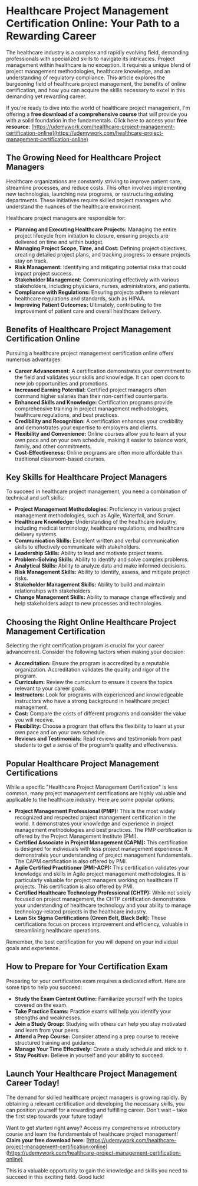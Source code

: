 # Healthcare Project Management Certification Online: Your Path to a Rewarding Career

The healthcare industry is a complex and rapidly evolving field, demanding professionals with specialized skills to navigate its intricacies. Project management within healthcare is no exception. It requires a unique blend of project management methodologies, healthcare knowledge, and an understanding of regulatory compliance. This article explores the burgeoning field of healthcare project management, the benefits of online certification, and how you can acquire the skills necessary to excel in this demanding yet rewarding career.

If you're ready to dive into the world of healthcare project management, I'm offering a **free download of a comprehensive course** that will provide you with a solid foundation in the fundamentals. Click here to access your **free resource**: [https://udemywork.com/healthcare-project-management-certification-online](https://udemywork.com/healthcare-project-management-certification-online)

## The Growing Need for Healthcare Project Managers

Healthcare organizations are constantly striving to improve patient care, streamline processes, and reduce costs.  This often involves implementing new technologies, launching new programs, or restructuring existing departments.  These initiatives require skilled project managers who understand the nuances of the healthcare environment.

Healthcare project managers are responsible for:

*   **Planning and Executing Healthcare Projects:**  Managing the entire project lifecycle from initiation to closure, ensuring projects are delivered on time and within budget.
*   **Managing Project Scope, Time, and Cost:**  Defining project objectives, creating detailed project plans, and tracking progress to ensure projects stay on track.
*   **Risk Management:** Identifying and mitigating potential risks that could impact project success.
*   **Stakeholder Management:** Communicating effectively with various stakeholders, including physicians, nurses, administrators, and patients.
*   **Compliance with Regulations:** Ensuring projects adhere to relevant healthcare regulations and standards, such as HIPAA.
*   **Improving Patient Outcomes:**  Ultimately, contributing to the improvement of patient care and overall healthcare delivery.

## Benefits of Healthcare Project Management Certification Online

Pursuing a healthcare project management certification online offers numerous advantages:

*   **Career Advancement:** A certification demonstrates your commitment to the field and validates your skills and knowledge.  It can open doors to new job opportunities and promotions.
*   **Increased Earning Potential:** Certified project managers often command higher salaries than their non-certified counterparts.
*   **Enhanced Skills and Knowledge:** Certification programs provide comprehensive training in project management methodologies, healthcare regulations, and best practices.
*   **Credibility and Recognition:**  A certification enhances your credibility and demonstrates your expertise to employers and clients.
*   **Flexibility and Convenience:** Online courses allow you to learn at your own pace and on your own schedule, making it easier to balance work, family, and other commitments.
*   **Cost-Effectiveness:** Online programs are often more affordable than traditional classroom-based courses.

## Key Skills for Healthcare Project Managers

To succeed in healthcare project management, you need a combination of technical and soft skills:

*   **Project Management Methodologies:**  Proficiency in various project management methodologies, such as Agile, Waterfall, and Scrum.
*   **Healthcare Knowledge:**  Understanding of the healthcare industry, including medical terminology, healthcare regulations, and healthcare delivery systems.
*   **Communication Skills:**  Excellent written and verbal communication skills to effectively communicate with stakeholders.
*   **Leadership Skills:**  Ability to lead and motivate project teams.
*   **Problem-Solving Skills:**  Ability to identify and solve complex problems.
*   **Analytical Skills:**  Ability to analyze data and make informed decisions.
*   **Risk Management Skills:** Ability to identify, assess, and mitigate project risks.
*   **Stakeholder Management Skills:** Ability to build and maintain relationships with stakeholders.
*   **Change Management Skills:** Ability to manage change effectively and help stakeholders adapt to new processes and technologies.

## Choosing the Right Online Healthcare Project Management Certification

Selecting the right certification program is crucial for your career advancement. Consider the following factors when making your decision:

*   **Accreditation:** Ensure the program is accredited by a reputable organization. Accreditation validates the quality and rigor of the program.
*   **Curriculum:**  Review the curriculum to ensure it covers the topics relevant to your career goals.
*   **Instructors:**  Look for programs with experienced and knowledgeable instructors who have a strong background in healthcare project management.
*   **Cost:**  Compare the costs of different programs and consider the value you will receive.
*   **Flexibility:**  Choose a program that offers the flexibility to learn at your own pace and on your own schedule.
*   **Reviews and Testimonials:** Read reviews and testimonials from past students to get a sense of the program's quality and effectiveness.

## Popular Healthcare Project Management Certifications

While a specific "Healthcare Project Management Certification" is less common, many project management certifications are highly valuable and applicable to the healthcare industry. Here are some popular options:

*   **Project Management Professional (PMP):** This is the most widely recognized and respected project management certification in the world. It demonstrates your knowledge and experience in project management methodologies and best practices.  The PMP certification is offered by the Project Management Institute (PMI).
*   **Certified Associate in Project Management (CAPM):** This certification is designed for individuals with less project management experience. It demonstrates your understanding of project management fundamentals.  The CAPM certification is also offered by PMI.
*   **Agile Certified Practitioner (PMI-ACP):** This certification validates your knowledge and skills in Agile project management methodologies.  It is particularly valuable for project managers working on healthcare IT projects.  This certification is also offered by PMI.
*   **Certified Healthcare Technology Professional (CHTP):** While not solely focused on project management, the CHTP certification demonstrates your understanding of healthcare technology and your ability to manage technology-related projects in the healthcare industry.
*   **Lean Six Sigma Certifications (Green Belt, Black Belt):** These certifications focus on process improvement and efficiency, valuable in streamlining healthcare operations.

Remember, the best certification for you will depend on your individual goals and experience.

## How to Prepare for Your Certification Exam

Preparing for your certification exam requires a dedicated effort. Here are some tips to help you succeed:

*   **Study the Exam Content Outline:**  Familiarize yourself with the topics covered on the exam.
*   **Take Practice Exams:**  Practice exams will help you identify your strengths and weaknesses.
*   **Join a Study Group:**  Studying with others can help you stay motivated and learn from your peers.
*   **Attend a Prep Course:**  Consider attending a prep course to receive structured training and guidance.
*   **Manage Your Time Effectively:**  Create a study schedule and stick to it.
*   **Stay Positive:**  Believe in yourself and your ability to succeed.

## Launch Your Healthcare Project Management Career Today!

The demand for skilled healthcare project managers is growing rapidly. By obtaining a relevant certification and developing the necessary skills, you can position yourself for a rewarding and fulfilling career. Don't wait – take the first step towards your future today!

Want to get started right away?  Access my comprehensive introductory course and learn the fundamentals of healthcare project management! **Claim your free download here:** [https://udemywork.com/healthcare-project-management-certification-online](https://udemywork.com/healthcare-project-management-certification-online)

This is a valuable opportunity to gain the knowledge and skills you need to succeed in this exciting field. Good luck!
